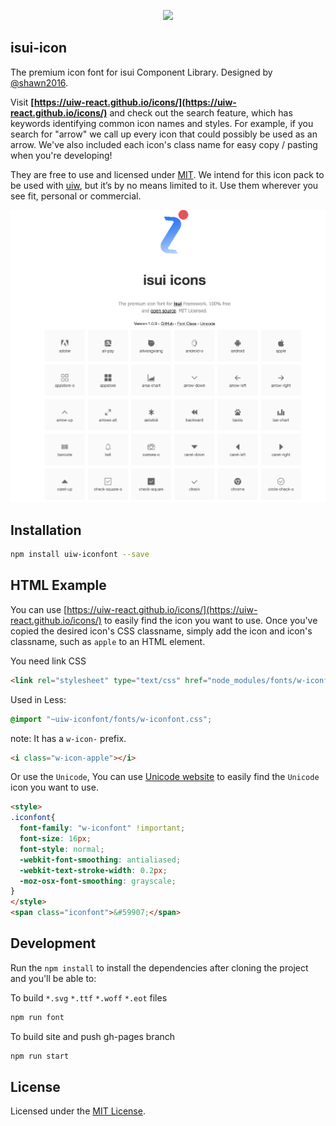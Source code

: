 <p align="center">
  <a href="https://github.com/shawn2016/icons.git">
    <img width="150" src="https://raw.githubusercontent.com/uiw-react/uiw/master/docs/assets/logo-README.svg?sanitize=true">
  </a>
</p>


isui-icon
---

The premium icon font for  isui Component Library. Designed by [@shawn2016](https://github.com/shawn2016/icons.git). 

Visit **[https://uiw-react.github.io/icons/](https://uiw-react.github.io/icons/)** and check out the search feature, which has keywords identifying common icon names and styles. For example, if you search for "arrow" we call up every icon that could possibly be used as an arrow. We've also included each icon's class name for easy copy / pasting when you're developing!

They are free to use and licensed under [MIT](https://opensource.org/licenses/MIT). We intend for this icon pack to be used with [uiw](https://uiw-react.github.io), but it’s by no means limited to it. Use them wherever you see fit, personal or commercial. 

<p align="center">
  <a href="https://uiw-react.github.io/icons">
    <img src="https://github.com/shawn2016/icons/blob/master/test.png">
  </a>
</p>

## Installation

```bash
npm install uiw-iconfont --save
```

## HTML Example

You can use [https://uiw-react.github.io/icons/](https://uiw-react.github.io/icons/) to easily find the icon you want to use. Once you've copied the desired icon's CSS classname, simply add the icon and icon's classname, such as `apple` to an HTML element.

You need link CSS

```html
<link rel="stylesheet" type="text/css" href="node_modules/fonts/w-iconfont.css">
```

Used in Less:

```css
@import "~uiw-iconfont/fonts/w-iconfont.css";
```

note: It has a `w-icon-` prefix. 

```html
<i class="w-icon-apple"></i>
```

Or use the `Unicode`, You can use [Unicode website](https://uiw-react.github.io/icons/unicode.html) to easily find the `Unicode` icon you want to use. 

```html
<style>
.iconfont{
  font-family: "w-iconfont" !important;
  font-size: 16px;
  font-style: normal;
  -webkit-font-smoothing: antialiased;
  -webkit-text-stroke-width: 0.2px;
  -moz-osx-font-smoothing: grayscale;
}
</style>
<span class="iconfont">&#59907;</span>
```

## Development

Run the `npm install` to install the dependencies after cloning the project and you'll be able to:

To build `*.svg` `*.ttf` `*.woff` `*.eot` files

```bash
npm run font
```

To build site and push gh-pages branch

```bash
npm run start
```

## License

Licensed under the [MIT License](https://opensource.org/licenses/MIT).